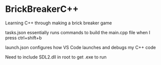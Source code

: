 # BrickBreakerC++

Learning C++ through making a brick breaker game

tasks.json essentially runs commands to build the main.cpp file when I press ctrl+shift+b

launch.json configures how VS Code launches and debugs my C++ code

Need to include SDL2.dll in root to get .exe to run